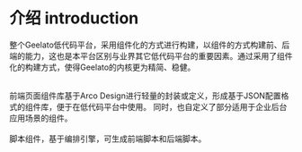 # 介绍 introduction

整个Geelato低代码平台，采用组件化的方式进行构建，以组件的方式构建前、后端的能力，这也是本平台区别与业界其它低代码平台的重要因素。通过采用了组件化的构建方式，使得Geelato的内核更为精简、稳健。

<br/>
前端页面组件库基于Arco Design进行轻量的封装或定义，形成基于JSON配置格式的组件库，便于在低代码平台中使用。
同时，也自定义了部分适用于企业后台应用场景的组件。

<br/>
<br/>
脚本组件，基于编排引擎，可生成前端脚本和后端脚本。


